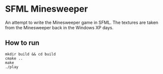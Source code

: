 # SFML Minesweeper

An attempt to write the Minesweeper game in SFML. The textures are taken from the Minesweeper back in the Windows XP days.

## How to run

```
mkdir build && cd build
cmake ..
make
./play
```
